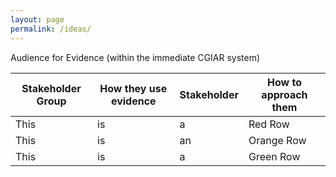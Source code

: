 ```yaml
---
layout: page
permalink: /ideas/
---
```




Audience for Evidence (within the immediate CGIAR system)

| Stakeholder Group | How they use evidence | Stakeholder | How to approach them | 
| -- | -- | -- | -- |
| This | is | a | Red Row |
| This | is | an | Orange Row |
| This | is | a | Green Row |

